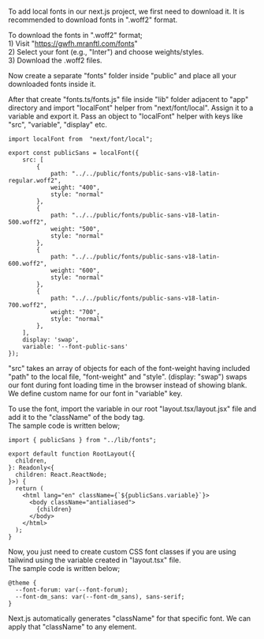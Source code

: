 To add local fonts in our next.js project, we first need to download it. It is recommended to download fonts in ".woff2" format.

To download the fonts in ".woff2" format;
<br> 1) Visit "https://gwfh.mranftl.com/fonts"
<br> 2) Select your font (e.g., "Inter") and choose weights/styles.
<br> 3) Download the .woff2 files.

Now create a separate "fonts" folder inside "public" and place all your downloaded fonts inside it.

After that create "fonts.ts/fonts.js" file inside "lib" folder adjacent to "app" directory and import "localFont" helper from "next/font/local". Assign it to a variable and export it. Pass an object to "localFont" helper with keys like "src", "variable", "display" etc.

```
import localFont from  "next/font/local";

export const publicSans = localFont({
    src: [
        {
            path: "../../public/fonts/public-sans-v18-latin-regular.woff2",
            weight: "400",
            style: "normal"
        },
        {
            path: "../../public/fonts/public-sans-v18-latin-500.woff2",
            weight: "500",
            style: "normal"
        },
        {
            path: "../../public/fonts/public-sans-v18-latin-600.woff2",
            weight: "600",
            style: "normal"
        },
        {
            path: "../../public/fonts/public-sans-v18-latin-700.woff2",
            weight: "700",
            style: "normal"
        },
    ],
    display: 'swap',
    variable: '--font-public-sans'
});
```

"src" takes an array of objects for each of the font-weight having included "path" to the local file, "font-weight" and "style". (display: "swap") swaps our font during font loading time in the browser instead of showing blank. We define custom name for our font in "variable" key.

To use the font, import the variable in our root "layout.tsx/layout.jsx" file and add it to the "className" of the body tag.
<br> The sample code is written below;

```
import { publicSans } from "../lib/fonts";

export default function RootLayout({
  children,
}: Readonly<{
  children: React.ReactNode;
}>) {
  return (
    <html lang="en" className={`${publicSans.variable}`}>
      <body className="antialiased">
        {children}
      </body>
    </html>
  );
}
```

Now, you just need to create custom CSS font classes if you are using tailwind using the variable created in "layout.tsx" file.
<br> The sample code is written below;

```
@theme {
  --font-forum: var(--font-forum);
  --font-dm_sans: var(--font-dm_sans), sans-serif;
}
```

Next.js automatically generates "className" for that specific font. We can apply that "className" to any element. 
